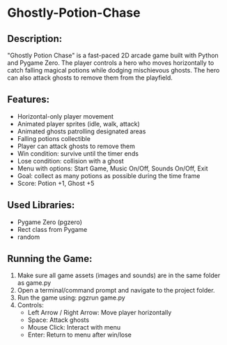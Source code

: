 # Ghostly-Potion-Chase

Description:
------------
"Ghostly Potion Chase" is a fast-paced 2D arcade game built with Python and Pygame Zero. 
The player controls a hero who moves horizontally to catch falling magical potions while dodging mischievous ghosts. 
The hero can also attack ghosts to remove them from the playfield.

Features:
---------
- Horizontal-only player movement
- Animated player sprites (idle, walk, attack)
- Animated ghosts patrolling designated areas
- Falling potions collectible
- Player can attack ghosts to remove them
- Win condition: survive until the timer ends
- Lose condition: collision with a ghost
- Menu with options: Start Game, Music On/Off, Sounds On/Off, Exit
- Goal: collect as many potions as possible during the time frame
- Score: Potion +1, Ghost +5

Used Libraries:
------------------
- Pygame Zero (pgzero)
- Rect class from Pygame
- random

Running the Game:
-----------------
1. Make sure all game assets (images and sounds) are in the same folder as game.py
2. Open a terminal/command prompt and navigate to the project folder.
3. Run the game using:
   pgzrun game.py
4. Controls:
   - Left Arrow / Right Arrow: Move player horizontally
   - Space: Attack ghosts
   - Mouse Click: Interact with menu
   - Enter: Return to menu after win/lose
